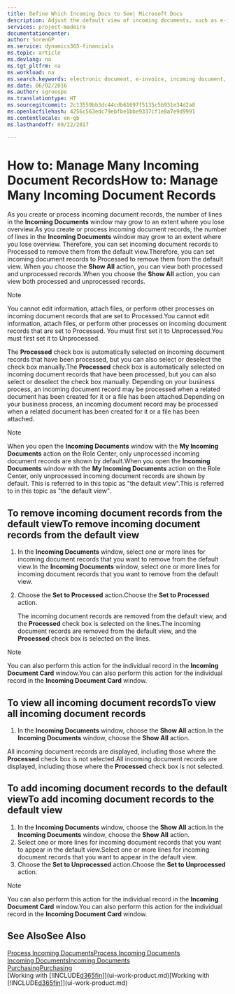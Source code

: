 ```yaml
---
title: Define Which Incoming Docs to See| Microsoft Docs
description: Adjust the default view of incoming documents, such as e-invoices, to improve your overview of processed and unprocessed records.
services: project-madeira
documentationcenter: 
author: SorenGP
ms.service: dynamics365-financials
ms.topic: article
ms.devlang: na
ms.tgt_pltfrm: na
ms.workload: na
ms.search.keywords: electronic document, e-invoice, incoming document, OCR, ecommerce, document exchange, import invoice
ms.date: 06/02/2016
ms.author: sgroespe
ms.translationtype: HT
ms.sourcegitcommit: 2c13559bb3dc44cdb61697f5135c5b931e34d2a8
ms.openlocfilehash: 4256c563edc79ebfbe1bbe9337cf1e8a7e9d9991
ms.contentlocale: en-gb
ms.lasthandoff: 09/22/2017

---
```

# <a name="how-to-manage-many-incoming-document-records"></a><span data-ttu-id="6ecf7-103">How to: Manage Many Incoming Document Records</span><span class="sxs-lookup"><span data-stu-id="6ecf7-103">How to: Manage Many Incoming Document Records</span></span>
<span data-ttu-id="6ecf7-104">As you create or process incoming document records, the number of lines in the **Incoming Documents** window may grow to an extent where you lose overview.</span><span class="sxs-lookup"><span data-stu-id="6ecf7-104">As you create or process incoming document records, the number of lines in the **Incoming Documents** window may grow to an extent where you lose overview.</span></span> <span data-ttu-id="6ecf7-105">Therefore, you can set incoming document records to Processed to remove them from the default view.</span><span class="sxs-lookup"><span data-stu-id="6ecf7-105">Therefore, you can set incoming document records to Processed to remove them from the default view.</span></span> <span data-ttu-id="6ecf7-106">When you choose the **Show All** action, you can view both processed and unprocessed records.</span><span class="sxs-lookup"><span data-stu-id="6ecf7-106">When you choose the **Show All** action, you can view both processed and unprocessed records.</span></span>

> [!NOTE]  
>   <span data-ttu-id="6ecf7-107">You cannot edit information, attach files, or perform other processes on incoming document records that are set to Processed.</span><span class="sxs-lookup"><span data-stu-id="6ecf7-107">You cannot edit information, attach files, or perform other processes on incoming document records that are set to Processed.</span></span> <span data-ttu-id="6ecf7-108">You must first set it to Unprocessed.</span><span class="sxs-lookup"><span data-stu-id="6ecf7-108">You must first set it to Unprocessed.</span></span>

<span data-ttu-id="6ecf7-109">The **Processed** check box is automatically selected on incoming document records that have been processed, but you can also select or deselect the check box manually.</span><span class="sxs-lookup"><span data-stu-id="6ecf7-109">The **Processed** check box is automatically selected on incoming document records that have been processed, but you can also select or deselect the check box manually.</span></span> <span data-ttu-id="6ecf7-110">Depending on your business process, an incoming document record may be processed when a related document has been created for it or a file has been attached.</span><span class="sxs-lookup"><span data-stu-id="6ecf7-110">Depending on your business process, an incoming document record may be processed when a related document has been created for it or a file has been attached.</span></span>

> [!NOTE]  
>   <span data-ttu-id="6ecf7-111">When you open the **Incoming Documents** window with the **My Incoming Documents** action on the Role Center, only unprocessed incoming document records are shown by default.</span><span class="sxs-lookup"><span data-stu-id="6ecf7-111">When you open the **Incoming Documents** window with the **My Incoming Documents** action on the Role Center, only unprocessed incoming document records are shown by default.</span></span> <span data-ttu-id="6ecf7-112">This is referred to in this topic as "the default view".</span><span class="sxs-lookup"><span data-stu-id="6ecf7-112">This is referred to in this topic as "the default view".</span></span>

## <a name="to-remove-incoming-document-records-from-the-default-view"></a><span data-ttu-id="6ecf7-113">To remove incoming document records from the default view</span><span class="sxs-lookup"><span data-stu-id="6ecf7-113">To remove incoming document records from the default view</span></span>
1. <span data-ttu-id="6ecf7-114">In the **Incoming Documents** window, select one or more lines for incoming document records that you want to remove from the default view.</span><span class="sxs-lookup"><span data-stu-id="6ecf7-114">In the **Incoming Documents** window, select one or more lines for incoming document records that you want to remove from the default view.</span></span>
2. <span data-ttu-id="6ecf7-115">Choose the **Set to Processed** action.</span><span class="sxs-lookup"><span data-stu-id="6ecf7-115">Choose the **Set to Processed** action.</span></span>

    <span data-ttu-id="6ecf7-116">The incoming document records are removed from the default view, and the **Processed** check box is selected on the lines.</span><span class="sxs-lookup"><span data-stu-id="6ecf7-116">The incoming document records are removed from the default view, and the **Processed** check box is selected on the lines.</span></span>

> [!NOTE]  
>   <span data-ttu-id="6ecf7-117">You can also perform this action for the individual record in the **Incoming Document Card** window.</span><span class="sxs-lookup"><span data-stu-id="6ecf7-117">You can also perform this action for the individual record in the **Incoming Document Card** window.</span></span>

## <a name="to-view-all-incoming-document-records"></a><span data-ttu-id="6ecf7-118">To view all incoming document records</span><span class="sxs-lookup"><span data-stu-id="6ecf7-118">To view all incoming document records</span></span>
1. <span data-ttu-id="6ecf7-119">In the **Incoming Documents** window, choose the **Show All** action.</span><span class="sxs-lookup"><span data-stu-id="6ecf7-119">In the **Incoming Documents** window, choose the **Show All** action.</span></span>

<span data-ttu-id="6ecf7-120">All incoming document records are displayed, including those where the **Processed** check box is not selected.</span><span class="sxs-lookup"><span data-stu-id="6ecf7-120">All incoming document records are displayed, including those where the **Processed** check box is not selected.</span></span>

## <a name="to-add-incoming-document-records-to-the-default-view"></a><span data-ttu-id="6ecf7-121">To add incoming document records to the default view</span><span class="sxs-lookup"><span data-stu-id="6ecf7-121">To add incoming document records to the default view</span></span>
1. <span data-ttu-id="6ecf7-122">In the **Incoming Documents** window, choose the **Show All** action.</span><span class="sxs-lookup"><span data-stu-id="6ecf7-122">In the **Incoming Documents** window, choose the **Show All** action.</span></span>
2. <span data-ttu-id="6ecf7-123">Select one or more lines for incoming document records that you want to appear in the default view.</span><span class="sxs-lookup"><span data-stu-id="6ecf7-123">Select one or more lines for incoming document records that you want to appear in the default view.</span></span>
3. <span data-ttu-id="6ecf7-124">Choose the **Set to Unprocessed** action.</span><span class="sxs-lookup"><span data-stu-id="6ecf7-124">Choose the **Set to Unprocessed** action.</span></span>  

> [!NOTE]  
>   <span data-ttu-id="6ecf7-125">You can also perform this action for the individual record in the **Incoming Document Card** window.</span><span class="sxs-lookup"><span data-stu-id="6ecf7-125">You can also perform this action for the individual record in the **Incoming Document Card** window.</span></span>

## <a name="see-also"></a><span data-ttu-id="6ecf7-126">See Also</span><span class="sxs-lookup"><span data-stu-id="6ecf7-126">See Also</span></span>
[<span data-ttu-id="6ecf7-127">Process Incoming Documents</span><span class="sxs-lookup"><span data-stu-id="6ecf7-127">Process Incoming Documents</span></span>](across-process-income-documents.md)  
[<span data-ttu-id="6ecf7-128">Incoming Documents</span><span class="sxs-lookup"><span data-stu-id="6ecf7-128">Incoming Documents</span></span>](across-income-documents.md)  
[<span data-ttu-id="6ecf7-129">Purchasing</span><span class="sxs-lookup"><span data-stu-id="6ecf7-129">Purchasing</span></span>](purchasing-manage-purchasing.md)  
<span data-ttu-id="6ecf7-130">[Working with [!INCLUDE[d365fin](includes/d365fin_md.md)]](ui-work-product.md)</span><span class="sxs-lookup"><span data-stu-id="6ecf7-130">[Working with [!INCLUDE[d365fin](includes/d365fin_md.md)]](ui-work-product.md)</span></span>

